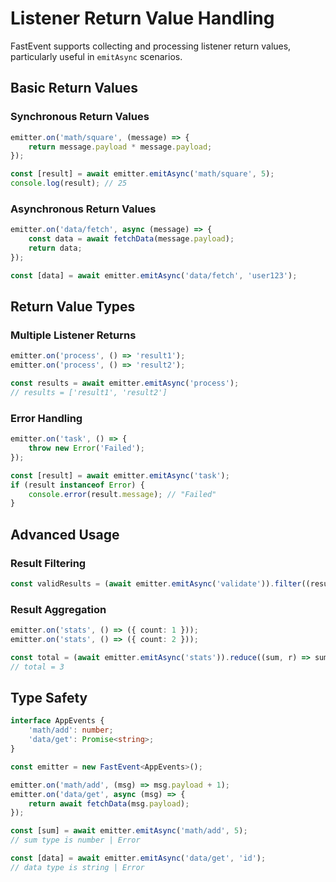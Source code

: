 # Listener Return Value Handling

FastEvent supports collecting and processing listener return values, particularly useful in `emitAsync` scenarios.

## Basic Return Values

### Synchronous Return Values

```typescript
emitter.on('math/square', (message) => {
    return message.payload * message.payload;
});

const [result] = await emitter.emitAsync('math/square', 5);
console.log(result); // 25
```

### Asynchronous Return Values

```typescript
emitter.on('data/fetch', async (message) => {
    const data = await fetchData(message.payload);
    return data;
});

const [data] = await emitter.emitAsync('data/fetch', 'user123');
```

## Return Value Types

### Multiple Listener Returns

```typescript
emitter.on('process', () => 'result1');
emitter.on('process', () => 'result2');

const results = await emitter.emitAsync('process');
// results = ['result1', 'result2']
```

### Error Handling

```typescript
emitter.on('task', () => {
    throw new Error('Failed');
});

const [result] = await emitter.emitAsync('task');
if (result instanceof Error) {
    console.error(result.message); // "Failed"
}
```

## Advanced Usage

### Result Filtering

```typescript
const validResults = (await emitter.emitAsync('validate')).filter((result) => !(result instanceof Error));
```

### Result Aggregation

```typescript
emitter.on('stats', () => ({ count: 1 }));
emitter.on('stats', () => ({ count: 2 }));

const total = (await emitter.emitAsync('stats')).reduce((sum, r) => sum + (r.count || 0), 0);
// total = 3
```

## Type Safety

```typescript
interface AppEvents {
    'math/add': number;
    'data/get': Promise<string>;
}

const emitter = new FastEvent<AppEvents>();

emitter.on('math/add', (msg) => msg.payload + 1);
emitter.on('data/get', async (msg) => {
    return await fetchData(msg.payload);
});

const [sum] = await emitter.emitAsync('math/add', 5);
// sum type is number | Error

const [data] = await emitter.emitAsync('data/get', 'id');
// data type is string | Error
```